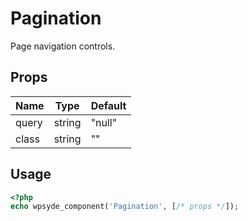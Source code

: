 # Pagination

Page navigation controls.

## Props

| Name  | Type   | Default |
| ----- | ------ | ------- |
| query | string | "null"  |
| class | string | ""      |

## Usage

```php
<?php
echo wpsyde_component('Pagination', [/* props */]);
```
